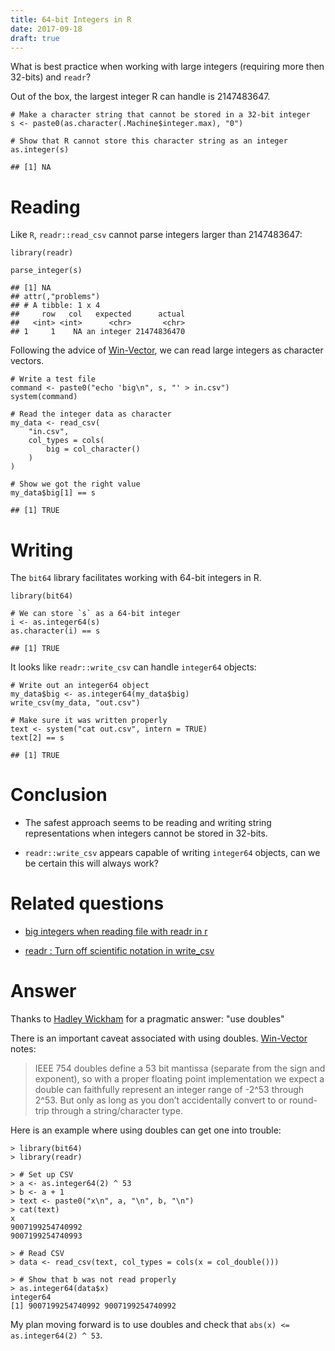 ```yaml
---
title: 64-bit Integers in R
date: 2017-09-18
draft: true
---
```


What is best practice when working with large integers (requiring more
then 32-bits) and `readr`?

Out of the box, the largest integer R can handle is 2147483647.

    # Make a character string that cannot be stored in a 32-bit integer
    s <- paste0(as.character(.Machine$integer.max), "0")

    # Show that R cannot store this character string as an integer
    as.integer(s)

    ## [1] NA

Reading
=======

Like `R`, `readr::read_csv` cannot parse integers larger than
2147483647:

    library(readr)

    parse_integer(s)

    ## [1] NA
    ## attr(,"problems")
    ## # A tibble: 1 x 4
    ##     row   col   expected      actual
    ##   <int> <int>      <chr>       <chr>
    ## 1     1    NA an integer 21474836470

Following the advice of
[Win-Vector](http://www.win-vector.com/blog/2015/06/r-in-a-64-bit-world/),
we can read large integers as character vectors.

    # Write a test file
    command <- paste0("echo 'big\n", s, "' > in.csv")
    system(command)

    # Read the integer data as character
    my_data <- read_csv(
        "in.csv",
        col_types = cols(
            big = col_character()
        )
    )

    # Show we got the right value
    my_data$big[1] == s

    ## [1] TRUE

Writing
=======

The `bit64` library facilitates working with 64-bit integers in R.

    library(bit64)

    # We can store `s` as a 64-bit integer
    i <- as.integer64(s)
    as.character(i) == s

    ## [1] TRUE

It looks like `readr::write_csv` can handle `integer64` objects:

    # Write out an integer64 object
    my_data$big <- as.integer64(my_data$big)
    write_csv(my_data, "out.csv")

    # Make sure it was written properly
    text <- system("cat out.csv", intern = TRUE)
    text[2] == s

    ## [1] TRUE

Conclusion
==========

-   The safest approach seems to be reading and writing string
    representations when integers cannot be stored in 32-bits.

-   `readr::write_csv` appears capable of writing `integer64` objects,
    can we be certain this will always work?

Related questions
=================

-   [big integers when reading file with readr in
    r](http://stackoverflow.com/questions/38894729/big-integers-when-reading-file-with-readr-in-r)

-   [readr : Turn off scientific notation in
    write\_csv](http://stackoverflow.com/questions/30341140/readr-turn-off-scientific-notation-in-write-csv)
    
Answer
======

Thanks to [Hadley Wickham](https://twitter.com/hadleywickham/status/781878063814414336) for a pragmatic answer: "use doubles"

There is an important caveat associated with using doubles. [Win-Vector](http://www.win-vector.com/blog/2015/06/r-in-a-64-bit-world/) notes:

> IEEE 754 doubles define a 53 bit mantissa (separate from the sign and exponent), so with a proper floating point implementation we expect a double can faithfully represent an integer range of -2^53 through 2^53. But only as long as you don’t accidentally convert to or round-trip through a string/character type.

Here is an example where using doubles can get one into trouble:

    > library(bit64)
    > library(readr)
    
    > # Set up CSV
    > a <- as.integer64(2) ^ 53
    > b <- a + 1
    > text <- paste0("x\n", a, "\n", b, "\n")
    > cat(text)
    x
    9007199254740992
    9007199254740993
    
    > # Read CSV
    > data <- read_csv(text, col_types = cols(x = col_double()))
    
    > # Show that b was not read properly
    > as.integer64(data$x)
    integer64
    [1] 9007199254740992 9007199254740992

My plan moving forward is to use doubles and check that `abs(x) <= as.integer64(2) ^ 53`.
